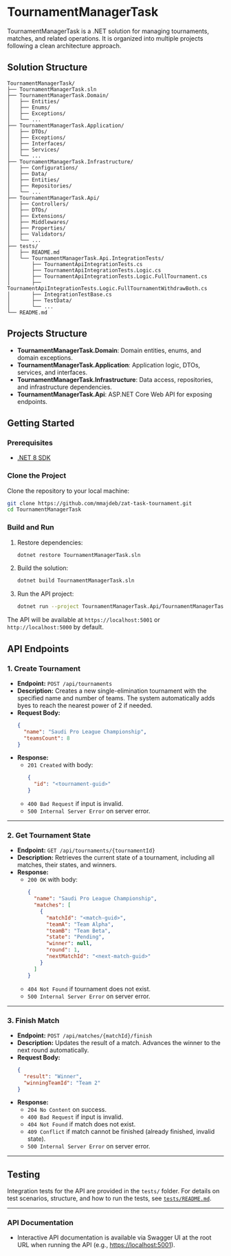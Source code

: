 # TournamentManagerTask

TournamentManagerTask is a .NET solution for managing tournaments, matches, and related operations. It is organized into multiple projects following a clean architecture approach.

## Solution Structure

```
TournamentManagerTask/
├── TournamentManagerTask.sln
├── TournamentManagerTask.Domain/
│   ├── Entities/
│   ├── Enums/
│   ├── Exceptions/
│   └── ...
├── TournamentManagerTask.Application/
│   ├── DTOs/
│   ├── Exceptions/
│   ├── Interfaces/
│   ├── Services/
│   └── ...
├── TournamentManagerTask.Infrastructure/
│   ├── Configurations/
│   ├── Data/
│   ├── Entities/
│   ├── Repositories/
│   └── ...
├── TournamentManagerTask.Api/
│   ├── Controllers/
│   ├── DTOs/
│   ├── Extensions/
│   ├── Middlewares/
│   ├── Properties/
│   ├── Validators/
│   └── ...
├── tests/
│   ├── README.md
│   └── TournamentManagerTask.Api.IntegrationTests/
│       ├── TournamentApiIntegrationTests.cs
│       ├── TournamentApiIntegrationTests.Logic.cs
│       ├── TournamentApiIntegrationTests.Logic.FullTournament.cs
│       ├── TournamentApiIntegrationTests.Logic.FullTournamentWithdrawBoth.cs
│       ├── IntegrationTestBase.cs
│       ├── TestData/
│       └── ...
└── README.md
```

## Projects Structure

- **TournamentManagerTask.Domain**: Domain entities, enums, and domain exceptions.
- **TournamentManagerTask.Application**: Application logic, DTOs, services, and interfaces.
- **TournamentManagerTask.Infrastructure**: Data access, repositories, and infrastructure dependencies.
- **TournamentManagerTask.Api**: ASP.NET Core Web API for exposing endpoints.

## Getting Started

### Prerequisites

- [.NET 8 SDK](https://dotnet.microsoft.com/download)

### Clone the Project

Clone the repository to your local machine:

```bash
git clone https://github.com/mmajdeb/zat-task-tournament.git
cd TournamentManagerTask
```

### Build and Run

1. Restore dependencies:
   ```bash
   dotnet restore TournamentManagerTask.sln
   ```
2. Build the solution:
   ```bash
   dotnet build TournamentManagerTask.sln
   ```
3. Run the API project:
   ```bash
   dotnet run --project TournamentManagerTask.Api/TournamentManagerTask.Api.csproj
   ```

The API will be available at `https://localhost:5001` or `http://localhost:5000` by default.

## API Endpoints

### 1. Create Tournament

- **Endpoint:** `POST /api/tournaments`
- **Description:** Creates a new single-elimination tournament with the specified name and number of teams. The system automatically adds byes to reach the nearest power of 2 if needed.
- **Request Body:**
  ```json
  {
    "name": "Saudi Pro League Championship",
    "teamsCount": 8
  }
  ```
- **Response:**
  - `201 Created` with body:
    ```json
    {
      "id": "<tournament-guid>"
    }
    ```
  - `400 Bad Request` if input is invalid.
  - `500 Internal Server Error` on server error.

---

### 2. Get Tournament State

- **Endpoint:** `GET /api/tournaments/{tournamentId}`
- **Description:** Retrieves the current state of a tournament, including all matches, their states, and winners.
- **Response:**
  - `200 OK` with body:
    ```json
    {
      "name": "Saudi Pro League Championship",
      "matches": [
        {
          "matchId": "<match-guid>",
          "teamA": "Team Alpha",
          "teamB": "Team Beta",
          "state": "Pending",
          "winner": null,
          "round": 1,
          "nextMatchId": "<next-match-guid>"
        }
      ]
    }
    ```
  - `404 Not Found` if tournament does not exist.
  - `500 Internal Server Error` on server error.

---

### 3. Finish Match

- **Endpoint:** `POST /api/matches/{matchId}/finish`
- **Description:** Updates the result of a match. Advances the winner to the next round automatically.
- **Request Body:**
  ```json
  {
    "result": "Winner",
    "winningTeamId": "Team 2"
  }
  ```
- **Response:**
  - `204 No Content` on success.
  - `400 Bad Request` if input is invalid.
  - `404 Not Found` if match does not exist.
  - `409 Conflict` if match cannot be finished (already finished, invalid state).
  - `500 Internal Server Error` on server error.

---

## Testing

Integration tests for the API are provided in the `tests/` folder. For details on test scenarios, structure, and how to run the tests, see [`tests/README.md`](tests/README.md).

---

### API Documentation

- Interactive API documentation is available via Swagger UI at the root URL when running the API (e.g., [https://localhost:5001](https://localhost:5001)).
